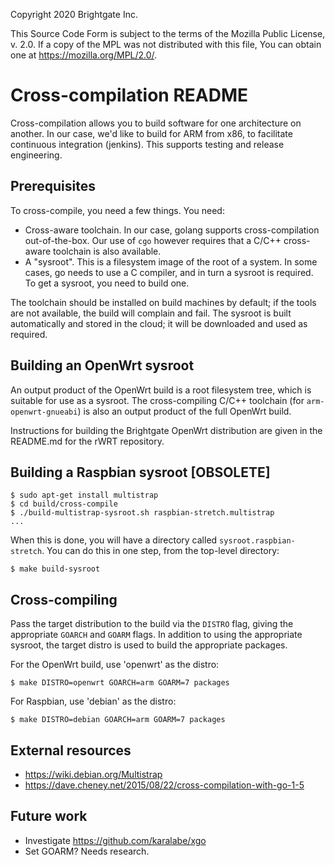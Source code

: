 
Copyright 2020 Brightgate Inc.

This Source Code Form is subject to the terms of the Mozilla Public
License, v. 2.0. If a copy of the MPL was not distributed with this
file, You can obtain one at https://mozilla.org/MPL/2.0/.


# Cross-compilation README

Cross-compilation allows you to build software for one architecture on another.
In our case, we'd like to build for ARM from x86, to facilitate continuous
integration (jenkins).  This supports testing and release engineering.

## Prerequisites

To cross-compile, you need a few things.  You need:
- Cross-aware toolchain.  In our case, golang supports cross-compilation
  out-of-the-box.  Our use of `cgo` however requires that a C/C++ cross-aware
  toolchain is also available.
- A "sysroot".  This is a filesystem image of the root of a system.  In some
  cases, go needs to use a C compiler, and in turn a sysroot is required.
  To get a sysroot, you need to build one.

The toolchain should be installed on build machines by default; if the tools
are not available, the build will complain and fail.  The sysroot is built
automatically and stored in the cloud; it will be downloaded and used as
required.

## Building an OpenWrt sysroot

An output product of the OpenWrt build is a root filesystem tree, which is
suitable for use as a sysroot.  The cross-compiling C/C++ toolchain (for
`arm-openwrt-gnueabi`) is also an output product of the full OpenWrt build.

Instructions for building the Brightgate OpenWrt distribution are given in the
README.md for the rWRT repository.

## Building a Raspbian sysroot [OBSOLETE]

```
$ sudo apt-get install multistrap
$ cd build/cross-compile
$ ./build-multistrap-sysroot.sh raspbian-stretch.multistrap
...
```

When this is done, you will have a directory called `sysroot.raspbian-stretch`.
You can do this in one step, from the top-level directory:
```
$ make build-sysroot
```

## Cross-compiling

Pass the target distribution to the build via the `DISTRO` flag, giving the
appropriate `GOARCH` and `GOARM` flags.  In addition to using the appropriate
sysroot, the target distro is used to build the appropriate packages.

For the OpenWrt build, use 'openwrt' as the distro:

```
$ make DISTRO=openwrt GOARCH=arm GOARM=7 packages
```

For Raspbian, use 'debian' as the distro:

```
$ make DISTRO=debian GOARCH=arm GOARM=7 packages
```

## External resources

- https://wiki.debian.org/Multistrap
- https://dave.cheney.net/2015/08/22/cross-compilation-with-go-1-5

## Future work

- Investigate https://github.com/karalabe/xgo
- Set GOARM?  Needs research.
